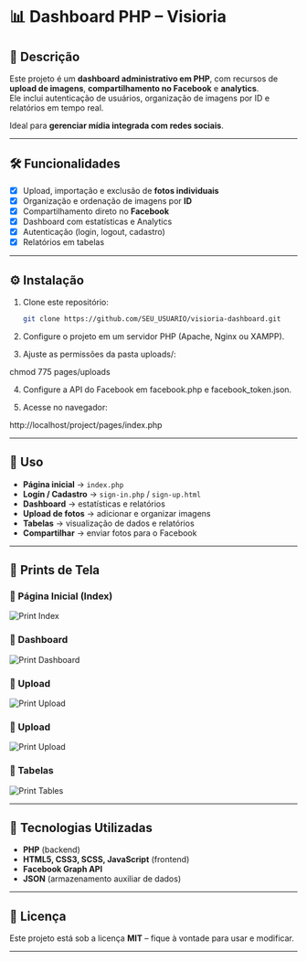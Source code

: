 # 📊 Dashboard PHP – Visioria

## 📌 Descrição
Este projeto é um **dashboard administrativo em PHP**, com recursos de **upload de imagens**, **compartilhamento no Facebook** e **analytics**.  
Ele inclui autenticação de usuários, organização de imagens por ID e relatórios em tempo real.  

Ideal para **gerenciar mídia integrada com redes sociais**.  

---

## 🛠️ Funcionalidades
- [x] Upload, importação e exclusão de **fotos individuais**
- [x] Organização e ordenação de imagens por **ID**
- [x] Compartilhamento direto no **Facebook**
- [x] Dashboard com estatísticas e Analytics
- [x] Autenticação (login, logout, cadastro)
- [x] Relatórios em tabelas

---

## ⚙️ Instalação

1. Clone este repositório:
   ```bash
   git clone https://github.com/SEU_USUARIO/visioria-dashboard.git
2. Configure o projeto em um servidor PHP (Apache, Nginx ou XAMPP).

3. Ajuste as permissões da pasta uploads/:

chmod 775 pages/uploads


4. Configure a API do Facebook em facebook.php e facebook_token.json.

5. Acesse no navegador:

http://localhost/project/pages/index.php

---

## 🚀 Uso

- **Página inicial** → `index.php`  
- **Login / Cadastro** → `sign-in.php` / `sign-up.html`  
- **Dashboard** → estatísticas e relatórios  
- **Upload de fotos** → adicionar e organizar imagens  
- **Tabelas** → visualização de dados e relatórios  
- **Compartilhar** → enviar fotos para o Facebook  

---

## 📸 Prints de Tela

### 🔹 Página Inicial (Index)  
![Print Index](assets/img/index.jpg)  

### 🔹 Dashboard  
![Print Dashboard](assets/img/dashboard.jpg)  

### 🔹 Upload  
![Print Upload](assets/img/upload.jpg)  

### 🔹 Upload  
![Print Upload](assets/img/upload_fb.jpg)  

### 🔹 Tabelas  
![Print Tables](assets/img/tables.jpg)  


---

## 🧰 Tecnologias Utilizadas

- **PHP** (backend)  
- **HTML5, CSS3, SCSS, JavaScript** (frontend)  
- **Facebook Graph API**  
- **JSON** (armazenamento auxiliar de dados)  

---

## 📜 Licença

Este projeto está sob a licença **MIT** – fique à vontade para usar e modificar.  

---
